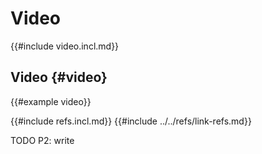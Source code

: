 # Video

{{#include video.incl.md}}

## Video {#video}

{{#example video}}

{{#include refs.incl.md}}
{{#include ../../refs/link-refs.md}}

<div class="hidden">
TODO P2: write
</div>
